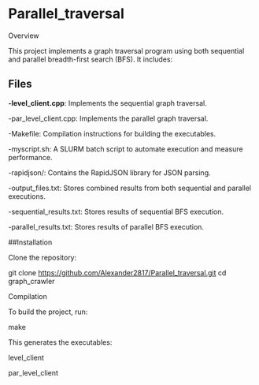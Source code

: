 # Parallel_traversal
Overview

This project implements a graph traversal program using both sequential and parallel breadth-first search (BFS). It includes:


## Files

**-level_client.cpp**: Implements the sequential graph traversal.

-par_level_client.cpp: Implements the parallel graph traversal.

-Makefile: Compilation instructions for building the executables.

-myscript.sh: A SLURM batch script to automate execution and measure performance.

-rapidjson/: Contains the RapidJSON library for JSON parsing.

-output_files.txt: Stores combined results from both sequential and parallel executions.

-sequential_results.txt: Stores results of sequential BFS execution.

-parallel_results.txt: Stores results of parallel BFS execution.

##Installation

Clone the repository:

git clone https://github.com/Alexander2817/Parallel_traversal.git
cd graph_crawler

Compilation

To build the project, run:

make

This generates the executables:

level_client

par_level_client

